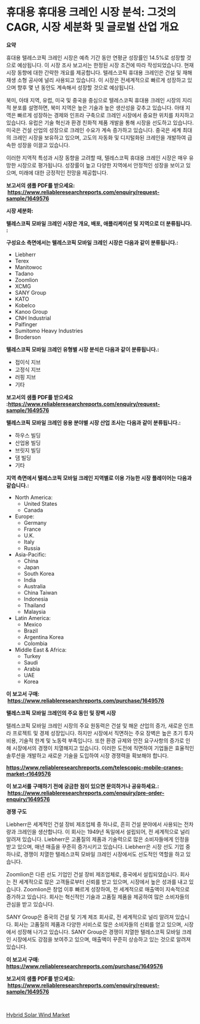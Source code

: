 <p><h1>휴대용 휴대용 크레인 시장 분석: 그것의 CAGR, 시장 세분화 및 글로벌 산업 개요</h1></p><p><strong>요약</strong></p>
<p><p>휴대용 텔레스코픽 크레인 시장은 예측 기간 동안 연평균 성장률인 14.5%로 성장할 것으로 예상됩니다. 이 시장 조사 보고서는 한정된 시장 조건에 따라 작성되었습니다. 현재 시장 동향에 대한 간략한 개요를 제공합니다. 텔레스코픽 휴대용 크레인은 건설 및 재해 재생 소형 공사에 널리 사용되고 있습니다. 이 시장은 전세계적으로 빠르게 성장하고 있으며 향후 몇 년 동안도 계속해서 성장할 것으로 예상됩니다.</p><p>북미, 아태 지역, 유럽, 미국 및 중국을 중심으로 텔레스코픽 휴대용 크레인 시장의 지리적 분포를 설명하면, 북미 지역은 높은 기술과 높은 생산성을 갖추고 있습니다. 아태 지역은 빠르게 성장하는 경제와 인프라 구축으로 크레인 시장에서 중요한 위치를 차지하고 있습니다. 유럽은 기술 혁신과 환경 친화적 제품 개발을 통해 시장을 선도하고 있습니다. 미국은 건설 산업의 성장으로 크레인 수요가 계속 증가하고 있습니다. 중국은 세계 최대의 크레인 시장을 보유하고 있으며, 고도의 자동화 및 디지털화된 크레인을 개발하여 급속한 성장을 이끌고 있습니다.</p><p>이러한 지역적 특성과 시장 동향을 고려할 때, 텔레스코픽 휴대용 크레인 시장은 매우 유망한 시장으로 평가됩니다. 성장률이 높고 다양한 지역에서 안정적인 성장을 보이고 있으며, 미래에 대한 긍정적인 전망을 제공합니다.</p></p>
<p><strong>보고서의 샘플 PDF를 받으세요: &nbsp;<a href="https://www.reliableresearchreports.com/enquiry/request-sample/1649576">https://www.reliableresearchreports.com/enquiry/request-sample/1649576</a></strong></p>
<p><strong>시장 세분화:</strong></p>
<p><strong> 텔레스코픽 모바일 크레인 시장은 개요, 배포, 애플리케이션 및 지역으로 더 분류됩니다. :</strong></p>
<p><strong>구성요소 측면에서는 텔레스코픽 모바일 크레인 시장은 다음과 같이 분류됩니다.:</strong></p>
<p><ul><li>Liebherr</li><li>Terex</li><li>Manitowoc</li><li>Tadano</li><li>Zoomlion</li><li>XCMG</li><li>SANY Group</li><li>KATO</li><li>Kobelco</li><li>Kanoo Group</li><li>CNH Industrial</li><li>Palfinger</li><li>Sumitomo Heavy Industries</li><li>Broderson</li></ul></p>
<p><strong> 텔레스코픽 모바일 크레인 유형별 시장 분석은 다음과 같이 분류됩니다.:</strong></p>
<p><ul><li>접이식 지브</li><li>고정식 지브</li><li>러핑 지브</li><li>기타</li></ul></p>
<p><strong>보고서의 샘플 PDF를 받으세요 :<a href="https://www.reliableresearchreports.com/enquiry/request-sample/1649576">https://www.reliableresearchreports.com/enquiry/request-sample/1649576</a></strong></p>
<p><strong> 텔레스코픽 모바일 크레인 응용 분야별 시장 산업 조사는 다음과 같이 분류됩니다.:</strong></p>
<p><ul><li>하우스 빌딩</li><li>산업용 빌딩</li><li>브릿지 빌딩</li><li>댐 빌딩</li><li>기타</li></ul></p>
<p><strong>지역 측면에서 텔레스코픽 모바일 크레인 지역별로 이용 가능한 시장 플레이어는 다음과 같습니다.:</strong></p>
<p><ul>
    <li>
        North America:
        <ul>
            <li>United States</li>
            <li>Canada</li>
        </ul>
    </li>
    <li>
        Europe:
        <ul>
            <li>Germany</li>
            <li>France</li>
            <li>U.K.</li>
            <li>Italy</li>
            <li>Russia</li>
        </ul>
    </li>
    <li>
        Asia-Pacific:
        <ul>
            <li>China</li>
            <li>Japan</li>
            <li>South Korea</li>
            <li>India</li>
            <li>Australia</li>
            <li>China Taiwan</li>
            <li>Indonesia</li>
            <li>Thailand</li>
            <li>Malaysia</li>
        </ul>
    </li>
    <li>
        Latin America:
        <ul>
            <li>Mexico</li>
            <li>Brazil</li>
            <li>Argentina Korea</li>
            <li>Colombia</li>
        </ul>
    </li>
    <li>
        Middle East & Africa:
        <ul>
            <li>Turkey</li>
            <li>Saudi</li>
            <li>Arabia</li>
            <li>UAE</li>
            <li>Korea</li>
        </ul>
    </li>
    </ul></p>
<p><strong>이 보고서 구매: &nbsp;<a href="https://www.reliableresearchreports.com/purchase/1649576">https://www.reliableresearchreports.com/purchase/1649576</a></strong></p>
<p><strong>텔레스코픽 모바일 크레인의 주요 동인 및 장벽 시장</strong></p>
<p><p>텔레스코픽 모바일 크레인 시장의 주요 원동력은 건설 및 해운 산업의 증가, 새로운 인프라 프로젝트 및 경제 성장입니다. 하지만 시장에서 직면하는 주요 장벽은 높은 초기 투자 비용, 기술적 한계 및 노동력 부족입니다. 또한 환경 규제와 안전 요구사항의 증가로 인해 시장에서의 경쟁이 치열해지고 있습니다. 이러한 도전에 직면하여 기업들은 효율적인 솔루션을 개발하고 새로운 기술을 도입하여 시장 경쟁력을 확보해야 합니다.</p></p>
<p><strong><a href="https://www.reliableresearchreports.com/telescopic-mobile-cranes-market-r1649576">https://www.reliableresearchreports.com/telescopic-mobile-cranes-market-r1649576</a></strong></p>
<p><strong>이 보고서를 구매하기 전에 궁금한 점이 있으면 문의하거나 공유하세요.: &nbsp;<a href="https://www.reliableresearchreports.com/enquiry/pre-order-enquiry/1649576">https://www.reliableresearchreports.com/enquiry/pre-order-enquiry/1649576</a></strong></p>
<p><strong>경쟁 구도</strong></p>
<p><p>Liebherr은 세계적인 건설 장비 제조업체 중 하나로, 흔히 건설 분야에서 사용되는 전차량과 크레인을 생산합니다. 이 회사는 1949년 독일에서 설립되어, 전 세계적으로 널리 알려져 있습니다. Liebherr은 고품질의 제품과 기술력으로 많은 소비자들에게 인정을 받고 있으며, 매년 매출을 꾸준히 증가시키고 있습니다. Liebherr은 시장 선도 기업 중 하나로, 경쟁이 치열한 텔레스코픽 모바일 크레인 시장에서도 선도적인 역할을 하고 있습니다.</p><p>Zoomlion은 다른 선도 기업인 건설 장비 제조업체로, 중국에서 설립되었습니다. 회사는 전 세계적으로 많은 고객들로부터 신뢰를 받고 있으며, 시장에서 높은 성과를 내고 있습니다. Zoomlion은 창업 이후 빠르게 성장하여, 전 세계적으로 매출액이 지속적으로 증가하고 있습니다. 회사는 혁신적인 기술과 고품질 제품을 제공하여 많은 소비자들의 관심을 받고 있습니다.</p><p>SANY Group은 중국의 건설 및 기계 제조 회사로, 전 세계적으로 널리 알려져 있습니다. 회사는 고품질의 제품과 다양한 서비스로 많은 소비자들의 신뢰를 얻고 있으며, 시장에서 성장해 나가고 있습니다. SANY Group은 경쟁이 치열한 텔레스코픽 모바일 크레인 시장에서도 강점을 보여주고 있으며, 매출액이 꾸준히 상승하고 있는 것으로 알려져 있습니다.</p></p>
<p><strong>이 보고서 구매: &nbsp; <a href="https://www.reliableresearchreports.com/purchase/1649576">https://www.reliableresearchreports.com/purchase/1649576</a></strong></p>
<p><strong>보고서의 샘플 PDF를 받으세요: &nbsp;<a href="https://www.reliableresearchreports.com/enquiry/request-sample/1649576">https://www.reliableresearchreports.com/enquiry/request-sample/1649576</a></strong><strong></strong></p>
<p>&nbsp;</p>
<p><p><a href="https://github.com/BryceTownsendr/Market-Research-Report-List-4/blob/main/hybrid-solar-wind-market.md">Hybrid Solar Wind Market</a></p></p>
